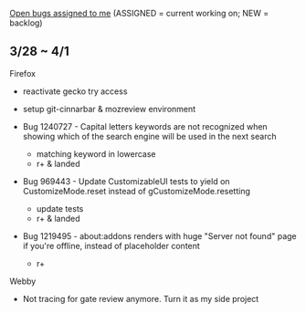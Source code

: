 [Open bugs assigned to me](https://bugzilla.mozilla.org/buglist.cgi?quicksearch=assignee%3Agasolin%40mozilla.com) (ASSIGNED = current working on; NEW = backlog)

## 3/28 ~ 4/1

Firefox

- reactivate gecko try access
- setup git-cinnarbar & mozreview environment

- Bug 1240727 - Capital letters keywords are not recognized when showing which of the search engine will be used in the next search
  - matching keyword in lowercase
  - r+ & landed
- Bug 969443 - Update CustomizableUI tests to yield on CustomizeMode.reset instead of gCustomizeMode.resetting
  - update tests
  - r+ & landed
- Bug 1219495 - about:addons renders with huge "Server not found" page if you're offline, instead of placeholder content
  - r+

Webby

- Not tracing for gate review anymore. Turn it as my side project
